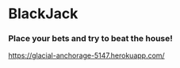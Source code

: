 # BlackJack

### Place your bets and try to beat the house!

https://glacial-anchorage-5147.herokuapp.com/
